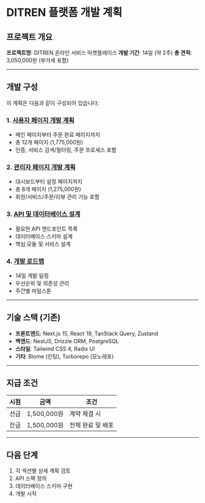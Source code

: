 # DITREN 플랫폼 개발 계획

## 프로젝트 개요

**프로젝트명**: DITREN 온라인 서비스 마켓플레이스
**개발 기간**: 14일 (약 2주)
**총 견적**: 3,050,000원 (부가세 포함)

---

## 개발 구성

이 계획은 다음과 같이 구성되어 있습니다:

### 1. [사용자 페이지 개발 계획](./01_user_pages.md)
- 메인 페이지부터 주문 완료 페이지까지
- 총 12개 페이지 (1,775,000원)
- 인증, 서비스 검색/필터링, 주문 프로세스 포함

### 2. [관리자 페이지 개발 계획](./02_admin_pages.md)
- 대시보드부터 설정 페이지까지
- 총 8개 페이지 (1,275,000원)
- 회원/서비스/주문/리뷰 관리 기능 포함

### 3. [API 및 데이터베이스 설계](./03_api_database.md)
- 필요한 API 엔드포인트 목록
- 데이터베이스 스키마 설계
- 핵심 모듈 및 서비스 설계

### 4. [개발 로드맵](./04_roadmap.md)
- 14일 개발 일정
- 우선순위 및 의존성 관리
- 주간별 마일스톤

---

## 기술 스택 (기존)

- **프론트엔드**: Next.js 15, React 19, TanStack Query, Zustand
- **백엔드**: NestJS, Drizzle ORM, PostgreSQL
- **스타일**: Tailwind CSS 4, Radix UI
- **기타**: Biome (린팅), Turborepo (모노레포)

---

## 지급 조건

| 시점 | 금액 | 조건 |
|-----|------|------|
| 선금 | 1,500,000원 | 계약 체결 시 |
| 잔금 | 1,500,000원 | 전체 완료 및 배포 |

---

## 다음 단계

1. 각 섹션별 상세 계획 검토
2. API 스펙 정의
3. 데이터베이스 스키마 구현
4. 개발 시작
